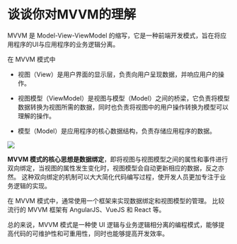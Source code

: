# 谈谈你对MVVM的理解

MVVM 是 Model-View-ViewModel 的缩写，它是一种前端开发模式，旨在将应用程序的UI与应用程序的业务逻辑分离。

在 MVVM 模式中

- 视图（View）是用户界面的显示层，负责向用户呈现数据，并响应用户的操作。

- 视图模型（ViewModel）是视图与模型（Model）之间的桥梁，它负责将模型数据转换为视图所需的数据，同时也负责将视图中的用户操作转换为模型可以理解的操作。

- 模型（Model）是应用程序的核心数据结构，负责存储应用程序的数据。

![](/images/MVVM.png)

**MVVM 模式的核心思想是数据绑定**，即将视图与视图模型之间的属性和事件进行双向绑定，当视图的属性发生变化时，视图模型会自动更新相应的数据，反之亦然。
这种双向绑定的机制可以大大简化代码编写过程，使开发人员更加专注于业务逻辑的实现。

在 MVVM 模式中，通常使用一个框架来实现数据绑定和视图模型的管理。
比较流行的 MVVM 框架有 AngularJS、VueJS 和 React 等。

总的来说，MVVM 模式是一种使 UI 逻辑与业务逻辑相分离的编程模式，能够提高代码的可维护性和可重用性，同时也能够提高开发效率。
